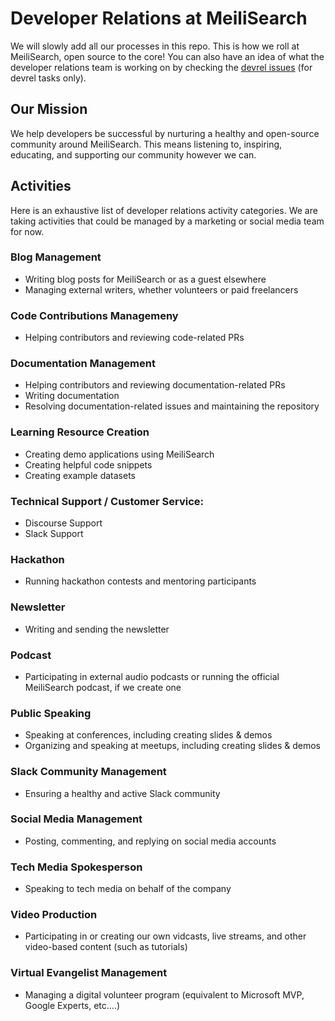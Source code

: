 # Developer Relations at MeiliSearch

We will slowly add all our processes in this repo. This is how we roll at MeiliSearch, open source to the core! You can also have an idea of what the developer relations team is working on by checking the [devrel issues](https://github.com/meilisearch/devrel/issues) (for devrel tasks only).

## Our Mission

We help developers be successful by nurturing a healthy and open-source community around MeiliSearch. This means listening to, inspiring, educating, and supporting our community however we can.

## Activities
Here is an exhaustive list of developer relations activity categories. We are taking activities that could be managed by a marketing or social media team for now.

### Blog Management
- Writing blog posts for MeiliSearch or as a guest elsewhere
- Managing external writers, whether volunteers or paid freelancers

### Code Contributions Managemeny
- Helping contributors and reviewing code-related PRs

### Documentation Management
- Helping contributors and reviewing documentation-related PRs
- Writing documentation
- Resolving documentation-related issues and maintaining the repository

### Learning Resource Creation
- Creating demo applications using MeiliSearch
- Creating helpful code snippets
- Creating example datasets

### Technical Support / Customer Service:
- Discourse Support
- Slack Support

### Hackathon
- Running hackathon contests and mentoring participants

### Newsletter
- Writing and sending the newsletter

### Podcast
- Participating in external audio podcasts or running the official MeiliSearch podcast, if we create one

### Public Speaking
- Speaking at conferences, including creating slides & demos
- Organizing and speaking at meetups, including creating slides & demos

### Slack Community Management
- Ensuring a healthy and active Slack community

### Social Media Management
- Posting, commenting, and replying on social media accounts

### Tech Media Spokesperson
- Speaking to tech media on behalf of the company

### Video Production
- Participating in or creating our own vidcasts, live streams, and other video-based content (such as tutorials)

### Virtual Evangelist Management
- Managing a digital volunteer program (equivalent to Microsoft MVP, Google Experts, etc....)